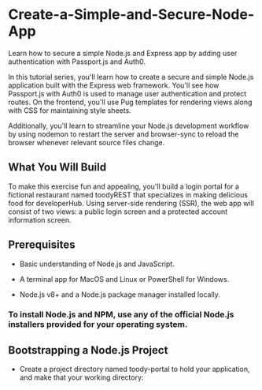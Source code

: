 # Create-a-Simple-and-Secure-Node-App
Learn how to secure a simple Node.js and Express app by adding user authentication with Passport.js and Auth0.

In this tutorial series, you'll learn how to create a secure and simple Node.js application built with the Express web framework. You'll see how Passport.js with Auth0 is used to manage user authentication and protect routes. On the frontend, you'll use Pug templates for rendering views along with CSS for maintaining style sheets.

Additionally, you'll learn to streamline your Node.js development workflow by using nodemon to restart the server and browser-sync to reload the browser whenever relevant source files change.

## What You Will Build

To make this exercise fun and appealing, you'll build a login portal for a fictional restaurant named toodyREST that specializes in making delicious food for developerHub.
Using server-side rendering (SSR), the web app will consist of two views: a public login screen and a protected account information screen.

## Prerequisites
- Basic understanding of Node.js and JavaScript.

- A terminal app for MacOS and Linux or PowerShell for Windows.

- Node.js v8+ and a Node.js package manager installed locally.

### To install Node.js and NPM, use any of the official Node.js installers provided for your operating system.

## Bootstrapping a Node.js Project
- Create a project directory named toody-portal to hold your application, and make that your working directory:

